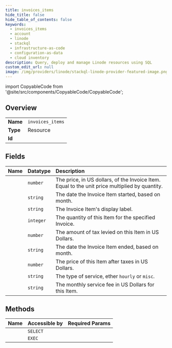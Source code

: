 ```yaml
---
title: invoices_items
hide_title: false
hide_table_of_contents: false
keywords:
  - invoices_items
  - account
  - linode    
  - stackql
  - infrastructure-as-code
  - configuration-as-data
  - cloud inventory
description: Query, deploy and manage Linode resources using SQL
custom_edit_url: null
image: /img/providers/linode/stackql-linode-provider-featured-image.png
---
```


import CopyableCode from '@site/src/components/CopyableCode/CopyableCode';




## Overview
<table><tbody>
<tr><td><b>Name</b></td><td><code>invoices_items</code></td></tr>
<tr><td><b>Type</b></td><td>Resource</td></tr>
<tr><td><b>Id</b></td><td><CopyableCode code="linode.account.invoices_items" /></td></tr>
</tbody></table>

## Fields
| Name | Datatype | Description |
|:-----|:---------|:------------|
| <CopyableCode code="amount" /> | `number` | The price, in US dollars, of the Invoice Item. Equal to the unit price multiplied by quantity. |
| <CopyableCode code="from" /> | `string` | The date the Invoice Item started, based on month. |
| <CopyableCode code="label" /> | `string` | The Invoice Item's display label. |
| <CopyableCode code="quantity" /> | `integer` | The quantity of this Item for the specified Invoice. |
| <CopyableCode code="tax" /> | `number` | The amount of tax levied on this Item in US Dollars. |
| <CopyableCode code="to" /> | `string` | The date the Invoice Item ended, based on month. |
| <CopyableCode code="total" /> | `number` | The price of this Item after taxes in US Dollars. |
| <CopyableCode code="type" /> | `string` | The type of service, ether `hourly` or `misc`. |
| <CopyableCode code="unit_price" /> | `string` | The monthly service fee in US Dollars for this Item. |
## Methods
| Name | Accessible by | Required Params |
|:-----|:--------------|:----------------|
| <CopyableCode code="getInvoiceItems" /> | `SELECT` | <CopyableCode code="invoiceId" /> |
| <CopyableCode code="_getInvoiceItems" /> | `EXEC` | <CopyableCode code="invoiceId" /> |
